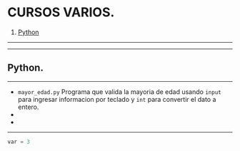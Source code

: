 # CURSOS VARIOS.

1. [Python](#Python)

---


---
## Python.
---


* `mayor_edad.py` Programa que valida la mayoria de edad usando `input` para ingresar informacion por teclado y `int` para convertir el dato a entero.
* 
* 

---


```python
var = 3
```